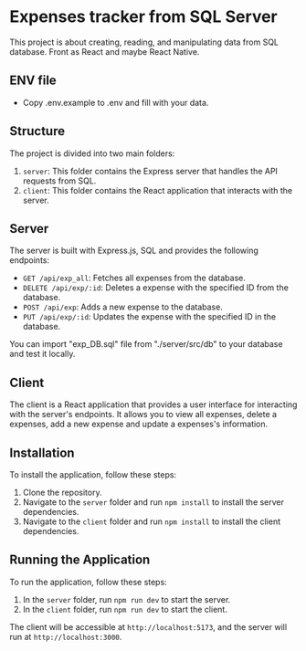 # Expenses tracker from SQL Server

This project is about creating, reading, and manipulating data from SQL database. Front as React and maybe React Native.

## ENV file

-  Copy .env.example to .env and fill with your data.

## Structure

The project is divided into two main folders:

1. `server`: This folder contains the Express server that handles the API requests from SQL.
2. `client`: This folder contains the React application that interacts with the server.

## Server

The server is built with Express.js, SQL and provides the following endpoints:

-  `GET /api/exp_all`: Fetches all expenses from the database.
-  `DELETE /api/exp/:id`: Deletes a expense with the specified ID from the database.
-  `POST /api/exp`: Adds a new expense to the database.
-  `PUT /api/exp/:id`: Updates the expense with the specified ID in the database.

You can import "exp_DB.sql" file from "./server/src/db" to your database and test it locally.

## Client

The client is a React application that provides a user interface for interacting with the server's endpoints. It allows you to view all expenses, delete a expenses, add a new expense and update a expenses's information.

## Installation

To install the application, follow these steps:

1. Clone the repository.
2. Navigate to the `server` folder and run `npm install` to install the server dependencies.
3. Navigate to the `client` folder and run `npm install` to install the client dependencies.

## Running the Application

To run the application, follow these steps:

1. In the `server` folder, run `npm run dev` to start the server.
2. In the `client` folder, run `npm run dev` to start the client.

The client will be accessible at `http://localhost:5173`, and the server will run at `http://localhost:3000`.
